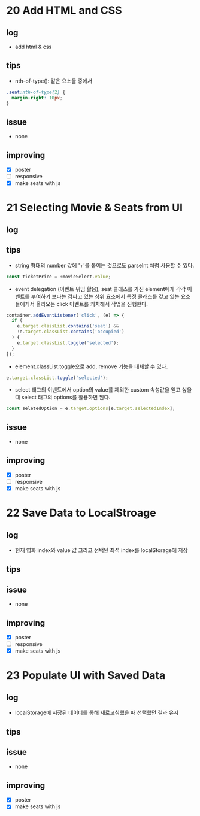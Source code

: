 # 20 Add HTML and CSS

## log

- add html & css

## tips

- nth-of-type(): 같은 요소들 중에서

```css
.seat:nth-of-type(2) {
  margin-right: 10px;
}
```

## issue

- none

## improving

- [x] poster
- [ ] responsive
- [x] make seats with js

# 21 Selecting Movie & Seats from UI

## log

## tips

- string 형태의 number 값에 '+'를 붙이는 것으로도 parseInt 처럼 사용할 수 있다.

```javascript
const ticketPrice = +movieSelect.value;
```

- event delegation (이벤트 위임 활용), seat 클래스를 가진 element에게 각각 이벤트를 부여하기 보다는 감싸고 있는 상위 요소에서 특정 클래스를 갖고 있는 요소들에게서 올라오는 click 이벤트를 캐치해서 작업을 진행한다.

```javascript
container.addEventListener('click', (e) => {
  if (
    e.target.classList.contains('seat') &&
    !e.target.classList.contains('occupied')
  ) {
    e.target.classList.toggle('selected');
  }
});
```

- element.classList.toggle으로 add, remove 기능을 대체할 수 있다.

```javascript
e.target.classList.toggle('selected');
```

- select 태그의 이벤트에서 option의 value를 제외한 custom 속성값을 얻고 싶을 때 select 태그의 options를 활용하면 된다.

```javascript
const seletedOption = e.target.options[e.target.selectedIndex];
```

## issue

- none

## improving

- [x] poster
- [ ] responsive
- [x] make seats with js

# 22 Save Data to LocalStroage

## log

- 현재 영화 index와 value 값 그리고 선택된 좌석 index를 localStorage에 저장

## tips

## issue

- none

## improving

- [x] poster
- [ ] responsive
- [x] make seats with js

# 23 Populate UI with Saved Data

## log

- localStorage에 저장된 데이터를 통해 새로고침했을 때 선택했던 결과 유지

## tips

## issue

- none

## improving

- [x] poster
- [x] make seats with js
